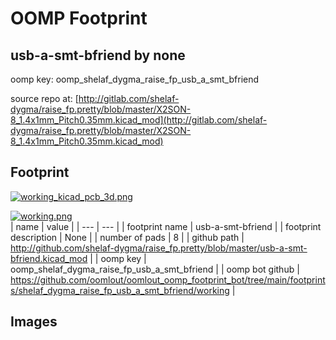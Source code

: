 # OOMP Footprint  
## usb-a-smt-bfriend  by none  
  
oomp key: oomp_shelaf_dygma_raise_fp_usb_a_smt_bfriend  
  
source repo at: [http://gitlab.com/shelaf-dygma/raise_fp.pretty/blob/master/X2SON-8_1.4x1mm_Pitch0.35mm.kicad_mod](http://gitlab.com/shelaf-dygma/raise_fp.pretty/blob/master/X2SON-8_1.4x1mm_Pitch0.35mm.kicad_mod)  
## Footprint  
  
[![working_kicad_pcb_3d.png](working_kicad_pcb_3d_600.png)](working_kicad_pcb_3d.png)  
  
[![working.png](working_600.png)](working.png)  
| name | value | 
| --- | --- | 
| footprint name | usb-a-smt-bfriend | 
| footprint description | None | 
| number of pads | 8 | 
| github path | http://github.com/shelaf-dygma/raise_fp.pretty/blob/master/usb-a-smt-bfriend.kicad_mod | 
| oomp key | oomp_shelaf_dygma_raise_fp_usb_a_smt_bfriend | 
| oomp bot github | https://github.com/oomlout/oomlout_oomp_footprint_bot/tree/main/footprints/shelaf_dygma_raise_fp_usb_a_smt_bfriend/working | 
## Images  
